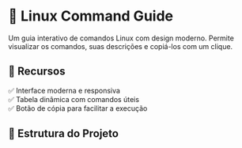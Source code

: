 # 📂 Linux Command Guide  

Um guia interativo de comandos Linux com design moderno. Permite visualizar os comandos, suas descrições e copiá-los com um clique.  

## 📌 **Recursos**  
✅ Interface moderna e responsiva  
✅ Tabela dinâmica com comandos úteis  
✅ Botão de cópia para facilitar a execução  

## 📂 **Estrutura do Projeto**  
